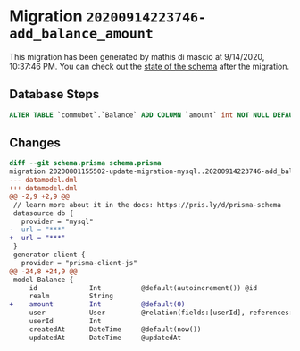 # Migration `20200914223746-add_balance_amount`

This migration has been generated by mathis di mascio at 9/14/2020, 10:37:46 PM.
You can check out the [state of the schema](./schema.prisma) after the migration.

## Database Steps

```sql
ALTER TABLE `commubot`.`Balance` ADD COLUMN `amount` int NOT NULL DEFAULT 0;
```

## Changes

```diff
diff --git schema.prisma schema.prisma
migration 20200801155502-update-migration-mysql..20200914223746-add_balance_amount
--- datamodel.dml
+++ datamodel.dml
@@ -2,9 +2,9 @@
 // learn more about it in the docs: https://pris.ly/d/prisma-schema
 datasource db {
   provider = "mysql"
-  url = "***"
+  url = "***"
 }
 generator client {
   provider = "prisma-client-js"
@@ -24,8 +24,9 @@
 model Balance {
     id             Int          @default(autoincrement()) @id
     realm          String
+    amount         Int          @default(0)
     user           User         @relation(fields:[userId], references:[id])
     userId         Int
     createdAt      DateTime     @default(now())
     updatedAt      DateTime     @updatedAt
```


